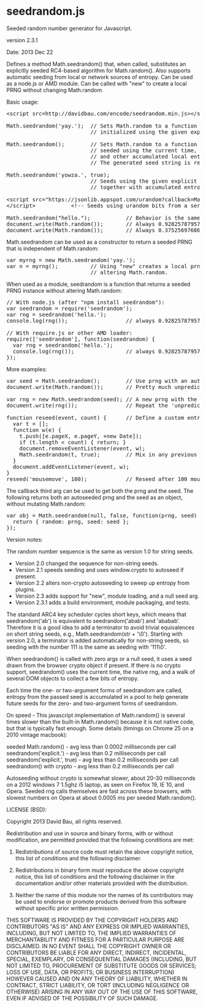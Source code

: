 seedrandom.js
=============

Seeded random number generator for Javascript.

version 2.3.1

Date: 2013 Dec 22

Defines a method Math.seedrandom() that, when called, substitutes
an explicitly seeded RC4-based algorithm for Math.random().  Also
supports automatic seeding from local or network sources of entropy.
Can be used as a node.js or AMD module.  Can be called with "new"
to create a local PRNG without changing Math.random.

Basic usage:

<pre>
&lt;script src=http://davidbau.com/encode/seedrandom.min.js&gt;&lt;/script&gt;

Math.seedrandom('yay.');  // Sets Math.random to a function that is
                          // initialized using the given explicit seed.

Math.seedrandom();        // Sets Math.random to a function that is
                          // seeded using the current time, dom state,
                          // and other accumulated local entropy.
                          // The generated seed string is returned.

Math.seedrandom('yowza.', true);
                          // Seeds using the given explicit seed mixed
                          // together with accumulated entropy.

&lt;script src="https://jsonlib.appspot.com/urandom?callback=Math.seedrandom"&gt;
&lt;/script&gt;           &lt;!-- Seeds using urandom bits from a server. --&gt;

Math.seedrandom("hello.");           // Behavior is the same everywhere:
document.write(Math.random());       // Always 0.9282578795792454
document.write(Math.random());       // Always 0.3752569768646784
</pre>

Math.seedrandom can be used as a constructor to return a seeded PRNG
that is independent of Math.random:

<pre>
var myrng = new Math.seedrandom('yay.');
var n = myrng();          // Using "new" creates a local prng without
                          // altering Math.random.
</pre>

When used as a module, seedrandom is a function that returns a seeded
PRNG instance without altering Math.random:

<pre>
// With node.js (after "npm install seedrandom"):
var seedrandom = require('seedrandom');
var rng = seedrandom('hello.');
console.log(rng());                  // always 0.9282578795792454

// With require.js or other AMD loader:
require(['seedrandom'], function(seedrandom) {
  var rng = seedrandom('hello.');
  console.log(rng());                // always 0.9282578795792454
});
</pre>

More examples:

<pre>
var seed = Math.seedrandom();        // Use prng with an automatic seed.
document.write(Math.random());       // Pretty much unpredictable x.

var rng = new Math.seedrandom(seed); // A new prng with the same seed.
document.write(rng());               // Repeat the 'unpredictable' x.

function reseed(event, count) {      // Define a custom entropy collector.
  var t = [];
  function w(e) {
    t.push([e.pageX, e.pageY, +new Date]);
    if (t.length &lt; count) { return; }
    document.removeEventListener(event, w);
    Math.seedrandom(t, true);        // Mix in any previous entropy.
  }
  document.addEventListener(event, w);
}
reseed('mousemove', 100);            // Reseed after 100 mouse moves.
</pre>

The callback third arg can be used to get both the prng and the seed.
The following returns both an autoseeded prng and the seed as an object,
without mutating Math.random:

<pre>
var obj = Math.seedrandom(null, false, function(prng, seed) {
  return { random: prng, seed: seed };
});
</pre>

Version notes:

The random number sequence is the same as version 1.0 for string seeds.
* Version 2.0 changed the sequence for non-string seeds.
* Version 2.1 speeds seeding and uses window.crypto to autoseed if present.
* Version 2.2 alters non-crypto autoseeding to sweep up entropy from plugins.
* Version 2.3 adds support for "new", module loading, and a null seed arg.
* Version 2.3.1 adds a build environment, module packaging, and tests.

The standard ARC4 key scheduler cycles short keys, which means that
seedrandom('ab') is equivalent to seedrandom('abab') and 'ababab'.
Therefore it is a good idea to add a terminator to avoid trivial
equivalences on short string seeds, e.g., Math.seedrandom(str + '\0').
Starting with version 2.0, a terminator is added automatically for
non-string seeds, so seeding with the number 111 is the same as seeding
with '111\0'.

When seedrandom() is called with zero args or a null seed, it uses a
seed drawn from the browser crypto object if present.  If there is no
crypto support, seedrandom() uses the current time, the native rng,
and a walk of several DOM objects to collect a few bits of entropy.

Each time the one- or two-argument forms of seedrandom are called,
entropy from the passed seed is accumulated in a pool to help generate
future seeds for the zero- and two-argument forms of seedrandom.

On speed - This javascript implementation of Math.random() is several
times slower than the built-in Math.random() because it is not native
code, but that is typically fast enough.  Some details (timings on
Chrome 25 on a 2010 vintage macbook):

seeded Math.random()          - avg less than 0.0002 milliseconds per call
seedrandom('explicit.')       - avg less than 0.2 milliseconds per call
seedrandom('explicit.', true) - avg less than 0.2 milliseconds per call
seedrandom() with crypto      - avg less than 0.2 milliseconds per call

Autoseeding without crypto is somewhat slower, about 20-30 milliseconds on
a 2012 windows 7 1.5ghz i5 laptop, as seen on Firefox 19, IE 10, and Opera.
Seeded rng calls themselves are fast across these browsers, with slowest
numbers on Opera at about 0.0005 ms per seeded Math.random().

LICENSE (BSD):

Copyright 2013 David Bau, all rights reserved.

Redistribution and use in source and binary forms, with or without
modification, are permitted provided that the following conditions are met:

  1. Redistributions of source code must retain the above copyright
     notice, this list of conditions and the following disclaimer.

  2. Redistributions in binary form must reproduce the above copyright
     notice, this list of conditions and the following disclaimer in the
     documentation and/or other materials provided with the distribution.

  3. Neither the name of this module nor the names of its contributors may
     be used to endorse or promote products derived from this software
     without specific prior written permission.

THIS SOFTWARE IS PROVIDED BY THE COPYRIGHT HOLDERS AND CONTRIBUTORS
"AS IS" AND ANY EXPRESS OR IMPLIED WARRANTIES, INCLUDING, BUT NOT
LIMITED TO, THE IMPLIED WARRANTIES OF MERCHANTABILITY AND FITNESS FOR
A PARTICULAR PURPOSE ARE DISCLAIMED. IN NO EVENT SHALL THE COPYRIGHT
OWNER OR CONTRIBUTORS BE LIABLE FOR ANY DIRECT, INDIRECT, INCIDENTAL,
SPECIAL, EXEMPLARY, OR CONSEQUENTIAL DAMAGES (INCLUDING, BUT NOT
LIMITED TO, PROCUREMENT OF SUBSTITUTE GOODS OR SERVICES; LOSS OF USE,
DATA, OR PROFITS; OR BUSINESS INTERRUPTION) HOWEVER CAUSED AND ON ANY
THEORY OF LIABILITY, WHETHER IN CONTRACT, STRICT LIABILITY, OR TORT
(INCLUDING NEGLIGENCE OR OTHERWISE) ARISING IN ANY WAY OUT OF THE USE
OF THIS SOFTWARE, EVEN IF ADVISED OF THE POSSIBILITY OF SUCH DAMAGE.

